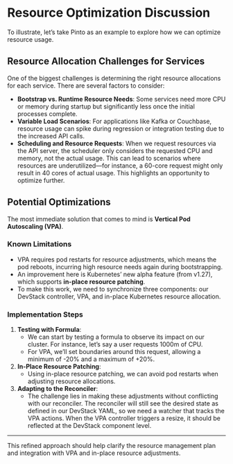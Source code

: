 # Resource Optimization Discussion

To illustrate, let’s take Pinto as an example to explore how we can optimize resource usage.

## Resource Allocation Challenges for Services

One of the biggest challenges is determining the right resource allocations for each service. There are several factors to consider:

- **Bootstrap vs. Runtime Resource Needs**: Some services need more CPU or memory during startup but significantly less once the initial processes complete.
- **Variable Load Scenarios**: For applications like Kafka or Couchbase, resource usage can spike during regression or integration testing due to the increased API calls.
- **Scheduling and Resource Requests**: When we request resources via the API server, the scheduler only considers the requested CPU and memory, not the actual usage. This can lead to scenarios where resources are underutilized—for instance, a 60-core request might only result in 40 cores of actual usage. This highlights an opportunity to optimize further.

## Potential Optimizations

The most immediate solution that comes to mind is **Vertical Pod Autoscaling (VPA)**.

### Known Limitations

- VPA requires pod restarts for resource adjustments, which means the pod reboots, incurring high resource needs again during bootstrapping.
- An improvement here is Kubernetes’ new alpha feature (from v1.27), which supports **in-place resource patching**.
- To make this work, we need to synchronize three components: our DevStack controller, VPA, and in-place Kubernetes resource allocation.

### Implementation Steps

1. **Testing with Formula**:
    - We can start by testing a formula to observe its impact on our cluster. For instance, let’s say a user requests 1000m of CPU.
    - For VPA, we’ll set boundaries around this request, allowing a minimum of -20% and a maximum of +20%.
2. **In-Place Resource Patching**:
    - Using in-place resource patching, we can avoid pod restarts when adjusting resource allocations.
3. **Adapting to the Reconciler**:
    - The challenge lies in making these adjustments without conflicting with our reconciler. The reconciler will still see the desired state as defined in our DevStack YAML, so we need a watcher that tracks the VPA actions. When the VPA controller triggers a resize, it should be reflected at the DevStack component level.

---

This refined approach should help clarify the resource management plan and integration with VPA and in-place resource adjustments.

